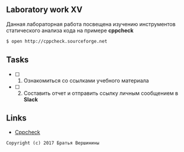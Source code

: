 ## Laboratory work XV

Данная лабораторная работа посвещена изучению инструментов статического анализа кода на примере **cppcheck**

```bash
$ open http://cppcheck.sourceforge.net
```

## Tasks

- [ ] 1. Ознакомиться со ссылками учебного материала
- [ ] 2. Составить отчет и отправить ссылку личным сообщением в **Slack**

## Links

- [Cppcheck](http://cppcheck.sourceforge.net/manual.pdf)

```
Copyright (c) 2017 Братья Вершинины
```
